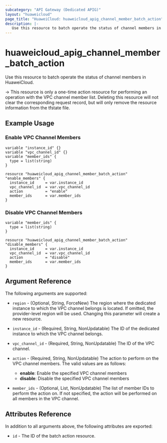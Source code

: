 ```yaml
---
subcategory: "API Gateway (Dedicated APIG)"
layout: "huaweicloud"
page_title: "HuaweiCloud: huaweicloud_apig_channel_member_batch_action"
description: |-
   Use this resource to batch operate the status of channel members in HuaweiCloud.
---
```


# huaweicloud_apig_channel_member_batch_action

Use this resource to batch operate the status of channel members in HuaweiCloud.

-> This resource is only a one-time action resource for performing an operation with the VPC channel member list.
   Deleting this resource will not clear the corresponding request record, but will only remove the resource
   information from the tfstate file.

## Example Usage

### Enable VPC Channel Members

```hcl
variable "instance_id" {}
variable "vpc_channel_id" {}
variable "member_ids" {
  type = list(string)
}

resource "huaweicloud_apig_channel_member_batch_action" "enable_members" {
  instance_id     = var.instance_id
  vpc_channel_id  = var.vpc_channel_id
  action          = "enable"
  member_ids      = var.member_ids
}
```

### Disable VPC Channel Members

```hcl
variable "member_ids" {
  type = list(string)
}

resource "huaweicloud_apig_channel_member_batch_action" "disable_members" {
  instance_id     = var.instance_id
  vpc_channel_id  = var.vpc_channel_id
  action          = "disable"
  member_ids      = var.member_ids
}
```

## Argument Reference

The following arguments are supported:

* `region` - (Optional, String, ForceNew) The region where the dedicated instance to which the VPC channel belongs is
  located.
  If omitted, the provider-level region will be used.
  Changing this parameter will create a new resource.

* `instance_id` - (Required, String, NonUpdatable) The ID of the dedicated instance to which the VPC channel belongs.

* `vpc_channel_id` - (Required, String, NonUpdatable) The ID of the VPC channel.

* `action` - (Required, String, NonUpdatable) The action to perform on the VPC channel members.
  The valid values are as follows:
  + **enable**: Enable the specified VPC channel members
  + **disable**: Disable the specified VPC channel members

* `member_ids` - (Optional, List, NonUpdatable) The list of member IDs to perform the action on.
  If not specified, the action will be performed on all members in the VPC channel.

## Attributes Reference

In addition to all arguments above, the following attributes are exported:

* `id` - The ID of the batch action resource.
